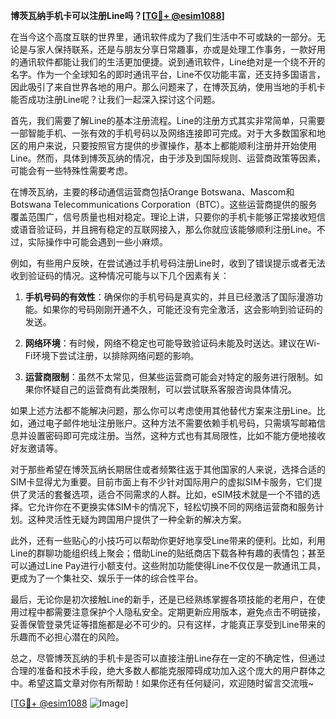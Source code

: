 **博茨瓦纳手机卡可以注册Line吗？[[TG💪+ @esim1088](https://t.me/s/esim1088)]**

在当今这个高度互联的世界里，通讯软件成为了我们生活中不可或缺的一部分。无论是与家人保持联系，还是与朋友分享日常趣事，亦或是处理工作事务，一款好用的通讯软件都能让我们的生活更加便捷。说到通讯软件，Line绝对是一个绕不开的名字。作为一个全球知名的即时通讯平台，Line不仅功能丰富，还支持多国语言，因此吸引了来自世界各地的用户。那么问题来了，在博茨瓦纳，使用当地的手机卡能否成功注册Line呢？让我们一起深入探讨这个问题。

首先，我们需要了解Line的基本注册流程。Line的注册方式其实非常简单，只需要一部智能手机、一张有效的手机号码以及网络连接即可完成。对于大多数国家和地区的用户来说，只要按照官方提供的步骤操作，基本上都能顺利注册并开始使用Line。然而，具体到博茨瓦纳的情况，由于涉及到国际规则、运营商政策等因素，可能会有一些特殊性需要考虑。

在博茨瓦纳，主要的移动通信运营商包括Orange Botswana、Mascom和Botswana Telecommunications Corporation（BTC）。这些运营商提供的服务覆盖范围广，信号质量也相对稳定。理论上讲，只要你的手机卡能够正常接收短信或语音验证码，并且拥有稳定的互联网接入，那么你就应该能够顺利注册Line。不过，实际操作中可能会遇到一些小麻烦。

例如，有些用户反映，在尝试通过手机号码注册Line时，收到了错误提示或者无法收到验证码的情况。这种情况可能与以下几个因素有关：

1. **手机号码的有效性**：确保你的手机号码是真实的，并且已经激活了国际漫游功能。如果你的号码刚刚开通不久，可能还没有完全激活，这会影响到验证码的发送。
   
2. **网络环境**：有时候，网络不稳定也可能导致验证码未能及时送达。建议在Wi-Fi环境下尝试注册，以排除网络问题的影响。

3. **运营商限制**：虽然不太常见，但某些运营商可能会对特定的服务进行限制。如果你怀疑自己的运营商有此类限制，可以尝试联系客服咨询具体情况。

如果上述方法都不能解决问题，那么你可以考虑使用其他替代方案来注册Line。比如，通过电子邮件地址注册账户。这种方法不需要依赖手机号码，只需填写邮箱信息并设置密码即可完成注册。当然，这种方式也有其局限性，比如不能方便地接收好友邀请等。

对于那些希望在博茨瓦纳长期居住或者频繁往返于其他国家的人来说，选择合适的SIM卡显得尤为重要。目前市面上有不少针对国际用户的虚拟SIM卡服务，它们提供了灵活的套餐选项，适合不同需求的人群。比如，eSIM技术就是一个不错的选择。它允许你在不更换实体SIM卡的情况下，轻松切换不同的网络运营商和服务计划。这种灵活性无疑为跨国用户提供了一种全新的解决方案。

此外，还有一些贴心的小技巧可以帮助你更好地享受Line带来的便利。比如，利用Line的群聊功能组织线上聚会；借助Line的贴纸商店下载各种有趣的表情包；甚至可以通过Line Pay进行小额支付。这些附加功能使得Line不仅仅是一款通讯工具，更成为了一个集社交、娱乐于一体的综合性平台。

最后，无论你是初次接触Line的新手，还是已经熟练掌握各项技能的老用户，在使用过程中都需要注意保护个人隐私安全。定期更新应用版本，避免点击不明链接，妥善保管登录凭证等措施都是必不可少的。只有这样，才能真正享受到Line带来的乐趣而不必担心潜在的风险。

总之，尽管博茨瓦纳的手机卡是否可以直接注册Line存在一定的不确定性，但通过合理的准备和技术手段，绝大多数人都能克服障碍成功加入这个庞大的用户群体之中。希望这篇文章对你有所帮助！如果你还有任何疑问，欢迎随时留言交流哦~

[[TG💪+ @esim1088](https://t.me/s/esim1088) ![Image](https://i.postimg.cc/4NQfJmqS/Snipaste-2025-05-13-00-14-12.png)]
